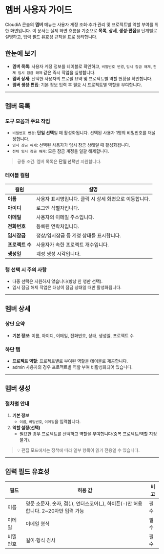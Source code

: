 # 멤버 사용자 가이드

CloudiA 콘솔의 **멤버** 메뉴는 사용자 계정 조회·추가·관리 및 프로젝트별 역할 부여를 위한 화면입니다. 이 문서는 실제 화면 흐름을 기준으로 **목록**, **상세**, **생성·편집**을 단계별로 설명하고, 입력 필드 유효성 규칙을 표로 정리합니다.

## 한눈에 보기
- **멤버 목록**: 사용자 계정 정보를 테이블로 확인하고, `비밀번호 변경`, `임시 잠금 해제`, `전체 임시 잠금 해제` 같은 즉시 작업을 실행합니다.
- **멤버 상세**: 선택한 사용자의 프로필 요약 및 프로젝트별 역할 현황을 확인합니다.
- **멤버 생성·편집**: 기본 정보 입력 후 필요 시 프로젝트별 역할을 부여합니다.

---

## 멤버 목록

### 도구 모음과 주요 작업
- `비밀번호 변경`: **단일 선택**일 때 활성화됩니다. 선택된 사용자 1명의 비밀번호를 재설정합니다.
- `임시 잠금 해제`: 선택된 사용자가 임시 잠금 상태일 때 활성화됩니다.
- `전체 임시 잠금 해제`: 모든 잠금 계정을 일괄 해제합니다.

> 공통 조건: 멤버 목록은 **단일 선택**만 지원합니다.

### 테이블 컬럼
| 컬럼         | 설명                          |
|------------|-----------------------------|
| **이름**     | 사용자 표시명입니다. 클릭 시 상세 화면으로 이동합니다. |
| **아이디**    | 로그인 식별자입니다.                 |
| **이메일**    | 사용자의 이메일 주소입니다.             |
| **전화번호**   | 등록된 연락처입니다.                 |
| **임시잠금**   | 정상/임시잠금 등 계정 상태를 표시합니다.     |
| **프로젝트 수** | 사용자가 속한 프로젝트 개수입니다.         |
| **생성일**    | 계정 생성 시각입니다.                |

### 행 선택 시 주의 사항
- 다중 선택은 지원하지 않습니다(항상 한 행만 선택).
- 임시 잠금 해제 작업은 대상이 잠금 상태일 때만 활성화됩니다.

---

## 멤버 상세

### 상단 요약
- **기본 정보**: 이름, 아이디, 이메일, 전화번호, 상태, 생성일, 프로젝트 수

### 하단 탭
- **프로젝트 역할**: 프로젝트별로 부여된 역할을 테이블로 제공합니다.
- admin 사용자의 경우 프로젝트별 역할 부여 비활성화되어 있습니다. 

---

## 멤버 생성

### 절차별 안내
1. **기본 정보**
    - `이름`, `비밀번호`, `이메일`을 입력합니다.
2. **역할 설정(선택)**
    - 필요한 경우 프로젝트를 선택하고 역할을 부여합니다(중복 프로젝트/역할 지정 불가).

> 💡 편집 모드에서는 정책에 따라 일부 항목이 읽기 전용일 수 있습니다.

---

## 입력 필드 유효성

| 필드   | 허용 값                                          | 비고 |
|------|-----------------------------------------------|----|
| 이름   | 영문 소문자, 숫자, 점(.), 언더스코어(_), 하이픈(-)만 허용합니다. 2~20자만 입력 가능 | 필수 |
| 이메일  | 이메일 형식                                        | 필수 |
| 비밀번호 | 길이·형식 검사                                      | 필수 |
